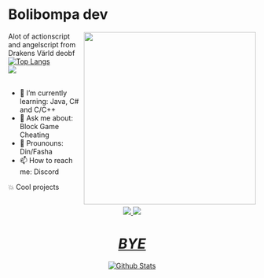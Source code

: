 

# Bolibompa dev #

<img align='right' src='https://github.com/pvpb0t/pvpb0t/blob/main/flux.png?raw=true' width='350"'>

Alot of actionscript and angelscript from Drakens Värld deobf<br>
[![Top Langs](https://github-readme-stats.vercel.app/api/top-langs/?username=pvpb0t&layout=compact&theme=tokyonight)](https://github.com/anuraghazra/github-readme-stats)<br>
![](https://komarev.com/ghpvc/?username=pvpb0t&color=blueviolet)<br>
<br>

- 🌱 I’m currently learning: Java, C# and C/C++
- 💬 Ask me about: Block Game Cheating
- :smiling_face_with_three_hearts: Prounouns: Din/Fasha
- 📫 How to reach me: Discord


<summary> 💥 Cool projects </summary>
<br>
<p align="center">
<a href="https://github.com/pvpb0t/Drakens-Varld-SOURCE">
<img src="https://github-readme-stats-defcon27.vercel.app/api/pin/?username=pvpb0t&repo=Drakens-Varld-SOURCE&show_owner=true&theme=react" />
</a>
<a href=https://github.com/pvpb0t/Mystical-Engine>
<img src="https://github-readme-stats-defcon27.vercel.app/api/pin/?username=pvpb0t&repo=Mystical-Engine&show_owner=true&theme=react" />
</p>

<h1 align='center'><i>BYE</i></h1>

<p align="center">
        <img src="https://raw.githubusercontent.com/bornmay/bornmay/Update/svg/Bottom.svg" alt="Github Stats" />
</p>
